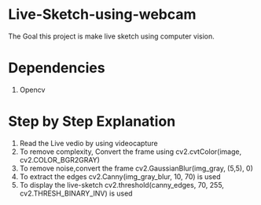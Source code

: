 # Live-Sketch-using-webcam

The Goal this project is make live sketch using computer vision.

# Dependencies

1. Opencv

# Step by Step Explanation

1.  Read the Live vedio by using videocapture
2.  To remove complexity, Convert the frame using cv2.cvtColor(image, cv2.COLOR_BGR2GRAY) 
3.  To remove noise,convert the frame cv2.GaussianBlur(img_gray, (5,5), 0)
4.  To extract the edges cv2.Canny(img_gray_blur, 10, 70) is used
5.  To display the live-sketch cv2.threshold(canny_edges, 70, 255, cv2.THRESH_BINARY_INV) is used  
